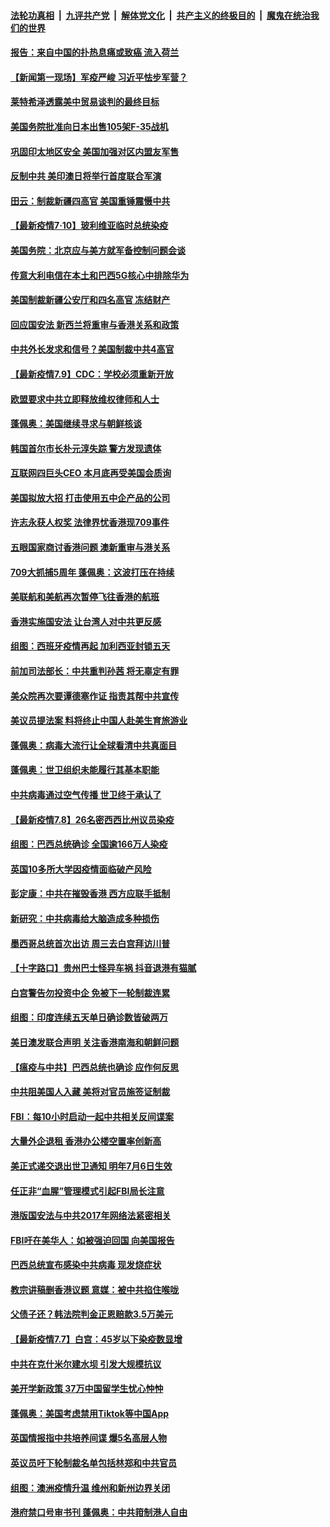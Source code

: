####  [法轮功真相](../../../../basic/blob/master/README.md?t=07110002) &nbsp;|&nbsp; [九评共产党](../../../../9ping.md/blob/master/README.md?t=07110002) &nbsp;|&nbsp; [解体党文化](../../../../jtdwh.md/blob/master/README.md?t=07110002)  &nbsp;|&nbsp; [共产主义的终极目的](../../../../gczydzjmd.md/blob/master/README.md?t=07110002) &nbsp;|&nbsp; [魔鬼在统治我们的世界](../../../../mgztzwmdsj.md/blob/master/README.md?t=07110002) 

#### [报告：来自中国的扑热息痛或致癌 流入荷兰](../pages/nsc418/n12246872.md?t=07110002) 

#### [【新闻第一现场】军疫严峻 习近平怯步军营？](../pages/nsc418/n12245547.md?t=07110002) 

#### [莱特希泽透露美中贸易谈判的最终目标](../pages/nsc418/n12246823.md?t=07110002) 

#### [美国务院批准向日本出售105架F-35战机](../pages/nsc418/n12246608.md?t=07110002) 

#### [巩固印太地区安全 美国加强对区内盟友军售](../pages/nsc418/n12246548.md?t=07110002) 

#### [反制中共 美印澳日将举行首度联合军演](../pages/nsc418/n12246462.md?t=07110002) 

#### [田云：制裁新疆四高官 美国重锤震慑中共](../pages/nsc418/n12246098.md?t=07110002) 

#### [【最新疫情7·10】玻利维亚临时总统染疫](../pages/nsc418/n12245413.md?t=07110002) 

#### [美国务院：北京应与美方就军备控制问题会谈](../pages/nsc418/n12245183.md?t=07110002) 

#### [传意大利电信在本土和巴西5G核心中排除华为](../pages/nsc418/n12244770.md?t=07110002) 

#### [美国制裁新疆公安厅和四名高官 冻结财产](../pages/nsc418/n12244653.md?t=07110002) 

#### [回应国安法 新西兰将重审与香港关系和政策](../pages/nsc418/n12244085.md?t=07110002) 

#### [中共外长发求和信号？美国制裁中共4高官](../pages/nsc418/n12244813.md?t=07110002) 

#### [【最新疫情7.9】CDC：学校必须重新开放](../pages/nsc418/n12242776.md?t=07110002) 

#### [欧盟要求中共立即释放维权律师和人士](../pages/nsc418/n12244421.md?t=07110002) 

#### [蓬佩奥：美国继续寻求与朝鲜核谈](../pages/nsc418/n12244538.md?t=07110002) 

#### [韩国首尔市长朴元淳失踪 警方发现遗体](../pages/nsc418/n12243734.md?t=07110002) 

#### [互联网四巨头CEO 本月底再受美国会质询](../pages/nsc418/n12244283.md?t=07110002) 

#### [美国拟放大招 打击使用五中企产品的公司](../pages/nsc418/n12244402.md?t=07110002) 

#### [许志永获人权奖 法律界忧香港现709事件](../pages/nsc418/n12244380.md?t=07110002) 

#### [五眼国家商讨香港问题 澳新重审与港关系](../pages/nsc418/n12244260.md?t=07110002) 

#### [709大抓捕5周年 蓬佩奥：这波打压在持续](../pages/nsc418/n12243611.md?t=07110002) 

#### [美联航和美航再次暂停飞往香港的航班](../pages/nsc418/n12243607.md?t=07110002) 

#### [香港实施国安法 让台湾人对中共更反感](../pages/nsc418/n12243520.md?t=07110002) 

#### [组图：西班牙疫情再起 加利西亚封锁五天](../pages/nsc418/n12241508.md?t=07110002) 

#### [前加司法部长：中共重判孙茜 将无辜定有罪](../pages/nsc418/n12242297.md?t=07110002) 

#### [美众院再次要谭德塞作证 指责其帮中共宣传](../pages/nsc418/n12242500.md?t=07110002) 

#### [美议员提法案 料将终止中国人赴美生育旅游业](../pages/nsc418/n12242470.md?t=07110002) 

#### [蓬佩奥：病毒大流行让全球看清中共真面目](../pages/nsc418/n12242486.md?t=07110002) 

#### [蓬佩奥：世卫组织未能履行其基本职能](../pages/nsc418/n12242263.md?t=07110002) 

#### [中共病毒通过空气传播 世卫终于承认了](../pages/nsc418/n12241930.md?t=07110002) 

#### [【最新疫情7.8】26名密西西比州议员染疫](../pages/nsc418/n12239975.md?t=07110002) 

#### [组图：巴西总统确诊 全国逾166万人染疫](../pages/nsc418/n12240754.md?t=07110002) 

#### [英国10多所大学因疫情面临破产风险](../pages/nsc418/n12241724.md?t=07110002) 

#### [彭定康：中共在摧毁香港 西方应联手抵制](../pages/nsc418/n12241830.md?t=07110002) 

#### [新研究：中共病毒给大脑造成多种损伤](../pages/nsc418/n12241750.md?t=07110002) 

#### [墨西哥总统首次出访 周三去白宫拜访川普](../pages/nsc418/n12241397.md?t=07110002) 

#### [【十字路口】贵州巴士怪异车祸 抖音退港有猫腻](../pages/nsc418/n12240298.md?t=07110002) 

#### [白宫警告勿投资中企 免被下一轮制裁连累](../pages/nsc418/n12241334.md?t=07110002) 

#### [组图：印度连续五天单日确诊数皆破两万](../pages/nsc418/n12238724.md?t=07110002) 

#### [美日澳发联合声明 关注香港南海和朝鲜问题](../pages/nsc418/n12240998.md?t=07110002) 

#### [【瘟疫与中共】巴西总统也确诊 应作何反思](../pages/nsc418/n12240166.md?t=07110002) 

#### [中共阻美国人入藏 美将对官员施签证制裁](../pages/nsc418/n12240452.md?t=07110002) 

#### [FBI：每10小时启动一起中共相关反间谍案](../pages/nsc418/n12239799.md?t=07110002) 

#### [大量外企退租 香港办公楼空置率创新高](../pages/nsc418/n12240111.md?t=07110002) 

#### [美正式递交退出世卫通知 明年7月6日生效](../pages/nsc418/n12239902.md?t=07110002) 

#### [任正非“血腥”管理模式引起FBI局长注意](../pages/nsc418/n12239966.md?t=07110002) 

#### [港版国安法与中共2017年网络法紧密相关](../pages/nsc418/n12239427.md?t=07110002) 

#### [FBI吁在美华人：如被强迫回国 向美国报告](../pages/nsc418/n12239450.md?t=07110002) 

#### [巴西总统宣布感染中共病毒 现发烧症状](../pages/nsc418/n12239468.md?t=07110002) 

#### [教宗讲稿删香港议题 意媒：被中共掐住喉咙](../pages/nsc418/n12239424.md?t=07110002) 

#### [父债子还？韩法院判金正恩赔款3.5万美元](../pages/nsc418/n12239338.md?t=07110002) 

#### [【最新疫情7.7】白宫：45岁以下染疫数显增](../pages/nsc418/n12237581.md?t=07110002) 

#### [中共在克什米尔建水坝 引发大规模抗议](../pages/nsc418/n12239209.md?t=07110002) 

#### [美开学新政策 37万中国留学生忧心忡忡](../pages/nsc418/n12239233.md?t=07110002) 

#### [蓬佩奥：美国考虑禁用Tiktok等中国App](../pages/nsc418/n12238644.md?t=07110002) 

#### [英国情报指中共培养间谍 爆5名高层人物](../pages/nsc418/n12238557.md?t=07110002) 

#### [英议员吁下轮制裁名单包括林郑和中共官员](../pages/nsc418/n12238655.md?t=07110002) 

#### [组图：澳洲疫情升温 维州和新州边界关闭](../pages/nsc418/n12236420.md?t=07110002) 

#### [港府禁口号审书刊 蓬佩奥：中共箝制港人自由](../pages/nsc418/n12238057.md?t=07110002) 

